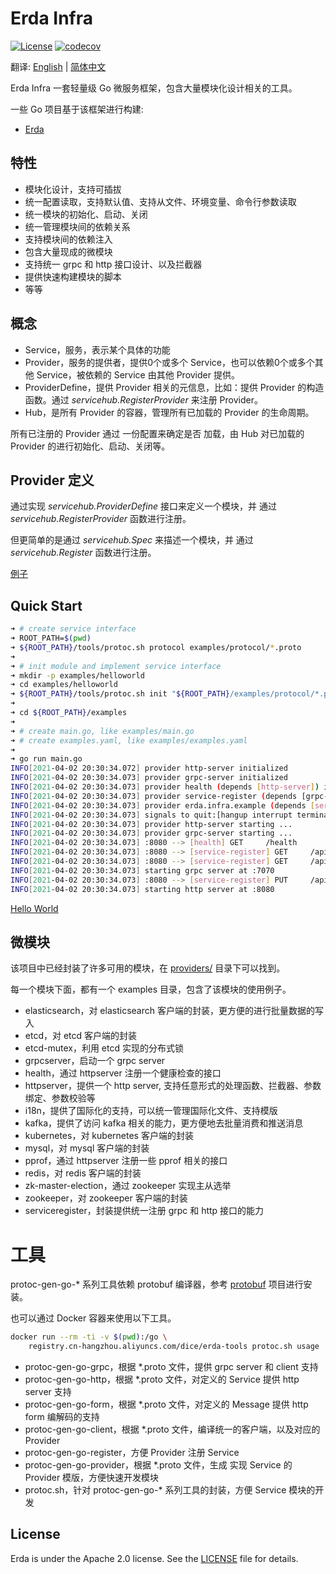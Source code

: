 # Erda Infra

[![License](https://img.shields.io/badge/license-Apache%202-4EB1BA.svg)](https://www.apache.org/licenses/LICENSE-2.0.html)
[![codecov](https://codecov.io/gh/erda-project/erda-infra/branch/develop/graph/badge.svg?token=SVROJLY8UK)](https://codecov.io/gh/erda-project/erda-infra)

翻译: [English](README.md) | [简体中文](README_zh.md)

Erda Infra 一套轻量级 Go 微服务框架，包含大量模块化设计相关的工具。

一些 Go 项目基于该框架进行构建:
* [Erda](https://github.com/erda-project/erda)

## 特性
* 模块化设计，支持可插拔
* 统一配置读取，支持默认值、支持从文件、环境变量、命令行参数读取
* 统一模块的初始化、启动、关闭
* 统一管理模块间的依赖关系
* 支持模块间的依赖注入
* 包含大量现成的微模块
* 支持统一 grpc 和 http 接口设计、以及拦截器
* 提供快速构建模块的脚本
* 等等

## 概念 
* Service，服务，表示某个具体的功能
* Provider，服务的提供者，提供0个或多个 Service，也可以依赖0个或多个其他 Service，被依赖的 Service 由其他 Provider 提供。
* ProviderDefine，提供 Provider 相关的元信息，比如：提供 Provider 的构造函数。通过 *servicehub.RegisterProvider* 来注册 Provider。
* Hub，是所有 Provider 的容器，管理所有已加载的 Provider 的生命周期。

所有已注册的 Provider 通过 一份配置来确定是否 加载，由 Hub 对已加载的 Provider 的进行初始化、启动、关闭等。

## Provider 定义
通过实现 *servicehub.ProviderDefine* 接口来定义一个模块，并 通过 *servicehub.RegisterProvider* 函数进行注册。

但更简单的是通过 *servicehub.Spec* 来描述一个模块，并 通过 *servicehub.Register* 函数进行注册。

[例子](base/servicehub/examples)

## Quick Start

```sh
➜ # create service interface
➜ ROOT_PATH=$(pwd)
➜ ${ROOT_PATH}/tools/protoc.sh protocol examples/protocol/*.proto
➜ 
➜ # init module and implement service interface
➜ mkdir -p examples/helloworld
➜ cd examples/helloworld
➜ ${ROOT_PATH}/tools/protoc.sh init "${ROOT_PATH}/examples/protocol/*.proto"
➜ 
➜ cd ${ROOT_PATH}/examples
➜ 
➜ # create main.go, like examples/main.go
➜ # create examples.yaml, like examples/examples.yaml
➜ 
➜ go run main.go
INFO[2021-04-02 20:30:34.072] provider http-server initialized             
INFO[2021-04-02 20:30:34.073] provider grpc-server initialized             
INFO[2021-04-02 20:30:34.073] provider health (depends [http-server]) initialized 
INFO[2021-04-02 20:30:34.073] provider service-register (depends [grpc-server http-server]) initialized 
INFO[2021-04-02 20:30:34.073] provider erda.infra.example (depends [service-register]) initialized 
INFO[2021-04-02 20:30:34.073] signals to quit:[hangup interrupt terminated quit] 
INFO[2021-04-02 20:30:34.073] provider http-server starting ...            
INFO[2021-04-02 20:30:34.073] provider grpc-server starting ...            
INFO[2021-04-02 20:30:34.073] :8080 --> [health] GET     /health            module=http-server
INFO[2021-04-02 20:30:34.073] :8080 --> [service-register] GET     /api/hello/:name  module=http-server
INFO[2021-04-02 20:30:34.073] :8080 --> [service-register] GET     /api/user/:id  module=http-server
INFO[2021-04-02 20:30:34.073] starting grpc server at :7070                 module=grpc-server
INFO[2021-04-02 20:30:34.073] :8080 --> [service-register] PUT     /api/user/:id  module=http-server
INFO[2021-04-02 20:30:34.073] starting http server at :8080                 module=http-server

```
[Hello World](/examples)

## 微模块
该项目中已经封装了许多可用的模块，在 [providers/](providers/) 目录下可以找到。

每一个模块下面，都有一个 examples 目录，包含了该模块的使用例子。

* elasticsearch，对 elasticsearch 客户端的封装，更方便的进行批量数据的写入
* etcd，对 etcd 客户端的封装
* etcd-mutex，利用 etcd 实现的分布式锁
* grpcserver，启动一个 grpc server
* health，通过 httpserver 注册一个健康检查的接口
* httpserver，提供一个 http server, 支持任意形式的处理函数、拦截器、参数绑定、参数校验等
* i18n，提供了国际化的支持，可以统一管理国际化文件、支持模版
* kafka，提供了访问 kafka 相关的能力，更方便地去批量消费和推送消息
* kubernetes，对 kubernetes 客户端的封装
* mysql，对 mysql 客户端的封装
* pprof，通过 httpserver 注册一些 pprof 相关的接口
* redis，对 redis 客户端的封装
* zk-master-election，通过 zookeeper 实现主从选举
* zookeeper，对 zookeeper 客户端的封装
* serviceregister，封装提供统一注册 grpc 和 http 接口的能力

# 工具
protoc-gen-go-* 系列工具依赖 protobuf 编译器，参考 [protobuf](https://github.com/protocolbuffers/protobuf) 项目进行安装。

也可以通过 Docker 容器来使用以下工具。

```sh
docker run --rm -ti -v $(pwd):/go \
    registry.cn-hangzhou.aliyuncs.com/dice/erda-tools protoc.sh usage
```

* protoc-gen-go-grpc，根据 *.proto 文件，提供 grpc server 和 client 支持
* protoc-gen-go-http，根据 *.proto 文件，对定义的 Service 提供 http server 支持
* protoc-gen-go-form，根据 *.proto 文件，对定义的 Message 提供 http form 编解码的支持
* protoc-gen-go-client，根据 *.proto 文件，编译统一的客户端，以及对应的 Provider
* protoc-gen-go-register，方便 Provider 注册 Service 
* protoc-gen-go-provider，根据 *.proto 文件，生成 实现 Service 的 Provider 模版，方便快速开发模块
* protoc.sh，针对 protoc-gen-go-* 系列工具的封装，方便 Service 模块的开发

## License
Erda is under the Apache 2.0 license. See the [LICENSE](/LICENSE) file for details.